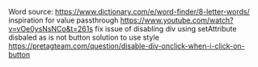 Word source: https://www.dictionary.com/e/word-finder/8-letter-words/
inspiration for value passthrough https://www.youtube.com/watch?v=vOe0ysNsNCo&t=261s
fix issue of disabling div using setAttribute disbaled as is not button solution to use style https://pretagteam.com/question/disable-div-onclick-when-i-click-on-button